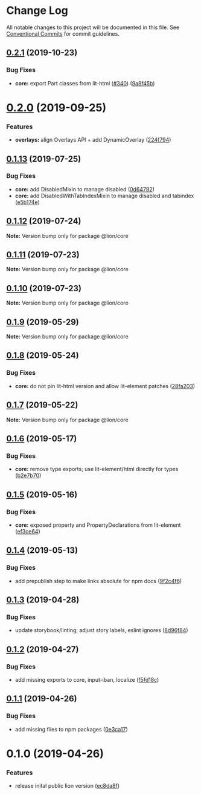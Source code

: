 # Change Log

All notable changes to this project will be documented in this file.
See [Conventional Commits](https://conventionalcommits.org) for commit guidelines.

## [0.2.1](https://github.com/ing-bank/lion/compare/@lion/core@0.2.0...@lion/core@0.2.1) (2019-10-23)


### Bug Fixes

* **core:** export Part classes from lit-html ([#340](https://github.com/ing-bank/lion/issues/340)) ([9a8f45b](https://github.com/ing-bank/lion/commit/9a8f45b))





# [0.2.0](https://github.com/ing-bank/lion/compare/@lion/core@0.1.13...@lion/core@0.2.0) (2019-09-25)


### Features

* **overlays:** align Overlays API + add DynamicOverlay ([224f794](https://github.com/ing-bank/lion/commit/224f794))





## [0.1.13](https://github.com/ing-bank/lion/compare/@lion/core@0.1.12...@lion/core@0.1.13) (2019-07-25)


### Bug Fixes

* **core:** add DisabledMixin to manage disabled ([0d64792](https://github.com/ing-bank/lion/commit/0d64792))
* **core:** add DisabledWithTabIndexMixin to manage disabled and tabindex ([e5b174e](https://github.com/ing-bank/lion/commit/e5b174e))





## [0.1.12](https://github.com/ing-bank/lion/compare/@lion/core@0.1.11...@lion/core@0.1.12) (2019-07-24)

**Note:** Version bump only for package @lion/core





## [0.1.11](https://github.com/ing-bank/lion/compare/@lion/core@0.1.10...@lion/core@0.1.11) (2019-07-23)

**Note:** Version bump only for package @lion/core





## [0.1.10](https://github.com/ing-bank/lion/compare/@lion/core@0.1.9...@lion/core@0.1.10) (2019-07-23)

**Note:** Version bump only for package @lion/core





## [0.1.9](https://github.com/ing-bank/lion/compare/@lion/core@0.1.8...@lion/core@0.1.9) (2019-05-29)

**Note:** Version bump only for package @lion/core





## [0.1.8](https://github.com/ing-bank/lion/compare/@lion/core@0.1.7...@lion/core@0.1.8) (2019-05-24)


### Bug Fixes

* **core:** do not pin lit-html version and allow lit-element patches ([28fa203](https://github.com/ing-bank/lion/commit/28fa203))





## [0.1.7](https://github.com/ing-bank/lion/compare/@lion/core@0.1.6...@lion/core@0.1.7) (2019-05-22)

**Note:** Version bump only for package @lion/core





## [0.1.6](https://github.com/ing-bank/lion/compare/@lion/core@0.1.5...@lion/core@0.1.6) (2019-05-17)


### Bug Fixes

* **core:** remove type exports; use lit-element/html directly for types ([b2e7b70](https://github.com/ing-bank/lion/commit/b2e7b70))





## [0.1.5](https://github.com/ing-bank/lion/compare/@lion/core@0.1.4...@lion/core@0.1.5) (2019-05-16)


### Bug Fixes

* **core:** exposed property and PropertyDeclarations from lit-element ([ef3ce64](https://github.com/ing-bank/lion/commit/ef3ce64))





## [0.1.4](https://github.com/ing-bank/lion/compare/@lion/core@0.1.3...@lion/core@0.1.4) (2019-05-13)


### Bug Fixes

* add prepublish step to make links absolute for npm docs ([9f2c4f6](https://github.com/ing-bank/lion/commit/9f2c4f6))





## [0.1.3](https://github.com/ing-bank/lion/compare/@lion/core@0.1.2...@lion/core@0.1.3) (2019-04-28)


### Bug Fixes

* update storybook/linting; adjust story labels, eslint ignores ([8d96f84](https://github.com/ing-bank/lion/commit/8d96f84))





## [0.1.2](https://github.com/ing-bank/lion/compare/@lion/core@0.1.1...@lion/core@0.1.2) (2019-04-27)


### Bug Fixes

* add missing exports to core, input-iban, localize ([f5fd18c](https://github.com/ing-bank/lion/commit/f5fd18c))





## [0.1.1](https://github.com/ing-bank/lion/compare/@lion/core@0.1.0...@lion/core@0.1.1) (2019-04-26)


### Bug Fixes

* add missing files to npm packages ([0e3ca17](https://github.com/ing-bank/lion/commit/0e3ca17))





# 0.1.0 (2019-04-26)


### Features

* release inital public lion version ([ec8da8f](https://github.com/ing-bank/lion/commit/ec8da8f))
